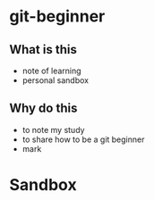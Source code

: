 # git-beginner
## What is this
- note of learning
- personal sandbox

## Why do this
- to note my study
- to share how to be a git beginner
- mark
# Sandbox

